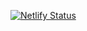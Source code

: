 [![Netlify Status](https://api.netlify.com/api/v1/badges/0373c42a-2429-42dd-8348-0ed0193d1592/deploy-status)](https://app.netlify.com/sites/zalgo-official/deploys)
